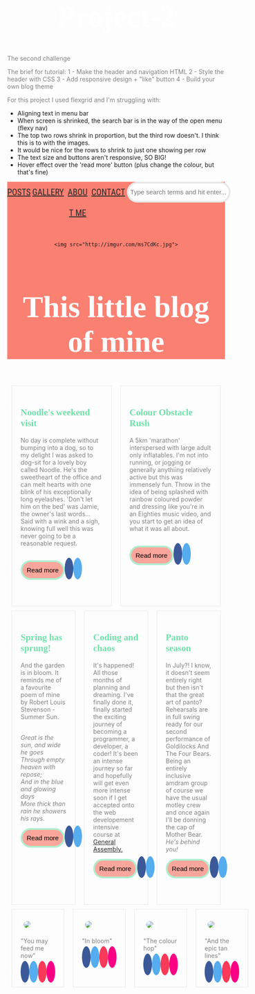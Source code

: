 # Project-2
The second challenge

The brief for tutorial:
1 - Make the header and navigation HTML
2 - Style the header with CSS
3 - Add responsive design + "like" button
4 - Build your own blog theme

For this project I used flexgrid and I'm struggling with:
- Aligning text in menu bar
- When screen is shrinked, the search bar is in the way of the open menu (flexy nav)
- The top two rows shrink in proportion, but the third row doesn't. I think this is to with the images.
- It would be nice for the rows to shrink to just one showing per row
- The text size and buttons aren't responsive, SO BIG!
- Hover effect over the 'read more' button (plus change the colour, but that's fine)


<!DOCTYPE html>
<link href="https://fonts.googleapis.com/css?family=Abril+Fatface|Annie+Use+Your+Telescope|Roboto+Condensed:700" rel="stylesheet">
<link rel="stylesheet" href="https://cdnjs.cloudflare.com/ajax/libs/font-awesome/4.7.0/css/font-awesome.min.css">
<link href="/normalize.css" rel="stylesheet">
<head>
  
  <style>
  
  header {
    background: salmon;
    width:100%;
    text-align:center;
  }
   img {
      display:inline-block;
      margin: 0 auto;
      border: 7px solid white;
      border-radius: 20px;
    }
  a {
      color: #2A2A2A;
  }
  h1 {
    font-family: 'Annie Use Your Telescope', cursive;
    font-size: 70px;
   text-align: center;
   color: white;
  }
  h2 {
    font-family: 'Abril Fatface', cursive;
    color: #70e1a9;
  }
  p {
    color: grey; 
  }
     
input,
button {
  
  box-shadow: none;
  background: #fba69c;
  padding: 10px;
  font-size: 15px;
  border: 4px solid #afeecf;
  border-radius: 80px;
  margin: 0px 0px 40px 0px;

}

button {
  cursor: pointer;
}

.fa {
    padding: 10px;
    font-size: 25px;
    width: 25px;
    text-align: center;
    text-decoration: none;
    border-radius: 50%;
}

.fa:hover {
    opacity: 0.7;
}
.fa-facebook {
    background: #3B5998;
    color: white;
}
.fa-twitter {
    background: #55ACEE;
    color: white;
}
.fa-instagram {
    background: #fb3958;
    color: white;
}
.fa-flickr {
  background: #fb0084;
    color: white;
}

.flexy-nav {
  display: flex;
  flex-direction: column;
  font-family: 'Roboto Condensed', sans-serif;
}



.flexy-nav__items {
  display: none;
  flex: 1;
  flex-direction: column;
  list-style: none;
  margin: 0 0 40px 0;
  padding: 4px;
  text-align: center;

}

.flexy-nav__items--visible {
  display: flex;
}

.flexy-nav__item {
  font-size: 20px;
  border-bottom: solid 5px #e7e7e7;
}

.flexy-nav__item:last-child {
  border-bottom: 0;
}

.flexy-nav__link {
  padding: 8px;
  display: block;
}


.flexy-nav__toggle {
  margin: 0 0 4px 0;
  padding: 4px;
  color: #fff;
  font-size: 25px;
  background-color: salmon;
  border: ;
}

.flexy-nav__toggle:hover,
.flexy-nav__toggle:focus {
  outline: none;
  background-color: #fcbfb8;
}

.flexy-nav__form {
  height: 110px;
}

.flexy-nav__search {
  display: block;
  margin: 0;
  padding: 0 4px;
  width: 100%;
  height: 48px;
  color: #6d6d6d;
  background-color: #fff;
  border: solid 4px #e7e7e7;
}

.flexy-nav__search:focus {
  outline: none;
  border: solid 2px #6d6d6d;
}

.grid {
  border: solid px #e7e7e7;
}

.grid__row {
  display: flex;
  
}

.grid__item {
  flex: 1;
  background: ;
  padding: 20px;
  margin: 5px 10px 5px 10px;
  border: solid 1px #e7e7e7;
}


@media all and ( min-width: 480px ) {

  .grid__row--sm {
    flex-direction: row;
  }

}

@media all and ( min-width: 720px ) {

  .grid__row--md {
    flex-direction: row;
  }
  

}

@media all and ( min-width: 960px ) {

  .grid__row--lg {
    flex-direction: row;
  }

}

@media all and (min-width: 768px) {
  .flexy-nav {
    flex-direction: row;
  }

  .flexy-nav__items {
    display: flex;
    flex-direction: row;
    margin: 0;
    padding: 0;
    height: 48px;
  }

  .flexy-nav__item {
    flex: 1;
    margin-right: 4px;
    border-bottom: none;
  }

  .flexy-nav__link {
    padding: 0;
    line-height: 48px;
  }

  .flexy-nav__toggle {
    display: none;
  }

  .flexy-nav__form {
    flex: none;
  }

  .flexy-nav__search {
    width: 240px;
    transition: width 0.3s;
  }

  .flexy-nav__search:focus {
    width: 360px;
  }
}
  



  </style>
  
  <header>
  <nav class="flexy-nav">
  <button id="flexy-nav__toggle" class="flexy-nav__toggle">Menu</button>
  <ul id="flexy-nav__items" class="flexy-nav__items">
    <li class="flexy-nav__item"><a href="#" class="flexy-nav__link">POSTS</a></li>
    <li class="flexy-nav__item"><a href="#" class="flexy-nav__link">GALLERY</a></li>
    <li class="flexy-nav__item"><a href="#" class="flexy-nav__link">ABOUT ME</a></li>
    <li class="flexy-nav__item"><a href="#" class="flexy-nav__link">CONTACT</a></li>
  </ul>
  <form action="" class="flexy-nav__form">
    <input class="flexy-nav__search" type="text" placeholder="Type search terms and hit enter...">
  </form>
</nav>

    <img src="http://imgur.com/ms7CdKc.jpg">
   <h1> This little blog of mine</h1>
   </header>
  
  <div class="grid">
  <div class="grid__row">
    <div class="grid__item"><h2>Noodle's weekend visit</h2>
    <p>No day is complete without bumping into a dog, so to my delight I was asked to dog-sit for a lovely boy called Noodle. He's the sweetheart of the office and can melt hearts with one blink of his exceptionally long eyelashes. 'Don't let him on the bed' was Jamie, the owner's last words... Said with a wink and a sigh, knowing full well this was never going to be a reasonable request.</p></br>
    <button>Read more</button>
    <a href="#" class="fa fa-facebook"></a>
<a href="#" class="fa fa-twitter"></a></div>
    <div class="grid__item"><h2>Colour Obstacle Rush</h2>
    <p>A 5km 'marathon' interspersed with large adult only inflatables. I'm not into running, or jogging or generally anythiing relatively active but this was immensely fun. Throw in the idea of being splashed with rainbow coloured powder and dressing like you're in an Eighties music video, and you start to get an idea of what it was all about.</p></br>
    <button>Read more</button>
    <a href="#" class="fa fa-facebook"></a>
<a href="#" class="fa fa-twitter"></a>
    </div>
  </div>
  <div class="grid__row">
    <div class="grid__item"><h2>Spring has sprung!</h2>
    <p>And the garden is in bloom. It reminds me of a favourite poem of mine by Robert Louis Stevenson - Summer Sun.</br></br>
    
<i>Great is the sun, and wide he goes</br> 
Through empty heaven with repose;</br> 
And in the blue and glowing days</br> 
More thick than rain he showers his rays.</i></br></p>
    <button>Read more</button>
    <a href="#" class="fa fa-facebook"></a>
<a href="#" class="fa fa-twitter"></a>
</div>
    <div class="grid__item"><h2>Coding and chaos</h2>
    <p>It's happened! All those months of planning and dreaming. I've finally done it, finally started the exciting journey of becoming a programmer, a developer, a coder! It's been an intense journey so far and hopefully will get even more intense soon if I get accepted onto the web developement intensive course at <a href="https://generalassemb.ly/">General Assembly.</a></p>
    <button>Read more</button>
    <a href="#" class="fa fa-facebook"></a>
<a href="#" class="fa fa-twitter"></a></div>
    <div class="grid__item"><h2>Panto season</h2>
    <p>In July?! I know, it doesn't seem entirely right but then isn't that the great art of panto? Rehearsals are in full swing ready for our second performance of Goldilocks And The Four Bears. Being an entirely inclusive amdram group of course we have the usual motley crew and once again I'll be donning the cap of Mother Bear. <i> He's behind you!</i></p>
    <button>Read more</button>
    <a href="#" class="fa fa-facebook"></a>
<a href="#" class="fa fa-twitter"></a></div>
  </div>
  
  <div class="grid__row">
    <div class="grid__item"><img src="http://imgur.com/KrJfWpH.png"></br>
    <p>"You may feed me now"</p>
       <a href="#" class="fa fa-facebook"></a>
      <a href="#" class="fa fa-twitter"></a>
      <a href="#" class="fa fa-instagram"></a>
      <a href="#" class="fa fa-flickr"></a></div>
    <div class="grid__item"><img src="http://imgur.com/qi2GTnP.png"></br>
      <p>"In bloom"</p>
      <a href="#" class="fa fa-facebook"></a>
      <a href="#" class="fa fa-twitter"></a>
      <a href="#" class="fa fa-instagram"></a>
      <a href="#" class="fa fa-flickr"></a></div>
    <div class="grid__item"><img src="http://imgur.com/Hiz5lFJ.png"></br>
      <p>"The colour hop"</p>
      <a href="#" class="fa fa-facebook"></a>
      <a href="#" class="fa fa-twitter"></a>
      <a href="#" class="fa fa-instagram"></a>
      <a href="#" class="fa fa-flickr"></a></div>
  <div class="grid__item"><img src="http://imgur.com/uZza0iu.png"></br>
    <p>"And the epic tan lines"</p>
    <a href="#" class="fa fa-facebook"></a>
    <a href="#" class="fa fa-twitter"></a>
    <a href="#" class="fa fa-instagram"></a>
    <a href="#" class="fa fa-flickr"></a></div>
  </div>
</div>


<script>
(function() {
  var toggle = document.querySelector("#flexy-nav__toggle");
  var nav = document.querySelector("#flexy-nav__items");
  toggle.addEventListener("click", function(e) {
    e.preventDefault();
    nav.classList.contains("flexy-nav__items--visible") ? nav.classList.remove("flexy-nav__items--visible") : nav.classList.add("flexy-nav__items--visible");
  });
})();
</script>
  
